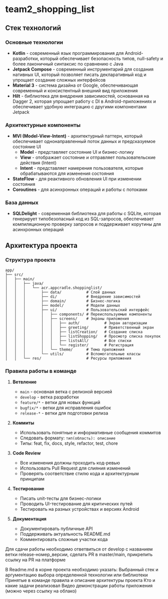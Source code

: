 # team2_shopping_list

## Стек технологий

### Основные технологии
- **Kotlin** - современный язык программирования для Android-разработки, который обеспечивает безопасность типов, null-safety и более лаконичный синтаксис по сравнению с Java
- **Jetpack Compose** - современный инструментарий для создания нативных UI, который позволяет писать декларативный код и упрощает создание сложных интерфейсов
- **Material 3** - система дизайна от Google, обеспечивающая современный и консистентный внешний вид приложения
- **Hilt** - библиотека для внедрения зависимостей, основанная на Dagger 2, которая упрощает работу с DI в Android-приложениях и обеспечивает удобную интеграцию с другими компонентами Jetpack

### Архитектурные компоненты
- **MVI (Model-View-Intent)** - архитектурный паттерн, который обеспечивает однонаправленный поток данных и предсказуемое состояние UI
  - **Model** - представляет состояние UI и бизнес-логику
  - **View** - отображает состояние и отправляет пользовательские действия (Intent)
  - **Intent** - представляет намерения пользователя, которые обрабатываются для изменения состояния
- **StateFlow** - для реактивного обновления UI при изменении состояния
- **Coroutines** - для асинхронных операций и работы с потоками

### База данных
- **SQLDelight** - современная библиотека для работы с SQLite, которая генерирует типобезопасный код из SQL-запросов, обеспечивает компиляционную проверку запросов и поддерживает корутины для асинхронных операций

## Архитектура проекта

### Структура проекта
```
app/
├── src/
│   ├── main/
│   │   ├── java/
│   │   │   └── acr.appcradle.shoppinglist/
│   │   │       ├── data/           # Слой данных
│   │   │       ├── di/             # Внедрение зависимостей
│   │   │       ├── domain/         # Бизнес-логика
│   │   │       ├── model/          # Модели данных
│   │   │       ├── ui/             # Пользовательский интерфейс
│   │   │       │   ├── components/ # Переиспользуемые компоненты
│   │   │       │   ├── screens/    # Экраны приложения
│   │   │       │   │   ├── auth/           # Экран авторизации
│   │   │       │   │   ├── greeting/       # Приветственный экран
│   │   │       │   │   ├── listCreation/   # Создание списка
│   │   │       │   │   ├── listShopping/   # Просмотр списка покупок
│   │   │       │   │   ├── listsAll/       # Все списки
│   │   │       │   │   └── register/       # Регистрация
│   │   │       │   └── theme/      # Тема приложения
│   │   │       └── utils/          # Вспомогательные классы
│   │   └── res/                    # Ресурсы приложения
```

### Правила работы в команде

1. **Ветвление**
   - `main` - основная ветка с релизной версией
   - `develop` - ветка разработки
   - `feature/*` - ветки для новых функций
   - `bugfix/*` - ветки для исправления ошибок
   - `release-*` - ветки для подготовки релиза

2. **Коммиты**
   - Использовать понятные и информативные сообщения коммитов
   - Следовать формату: `тип(область): описание`
   - Типы: feat, fix, docs, style, refactor, test, chore

3. **Code Review**
   - Все изменения должны проходить код-ревью
   - Использовать Pull Request для слияния изменений
   - Проверять соответствие стилю кода и архитектурным принципам

4. **Тестирование**
   - Писать unit-тесты для бизнес-логики
   - Проводить UI-тестирование для критических путей
   - Тестировать на разных устройствах и версиях Android

5. **Документация**
   - Документировать публичные API
   - Поддерживать актуальность README.md
   - Комментировать сложные участки кода

Для сдачи работы необходимо ответвиться от develop с названием ветки release-номер_версии, сделать PR в master/main, прикрепить ссылку на PR на платформе

В Readme.md в корне проекта необходимо указать:
Выбранный стек и аргументацию выбора определенной технологии или библиотеки
Принятые в команде правила и описание архитектуры проекта
Кто и какие задачи реализовал
Видео демонстрации работы приложения (можно через ссылку на облако)


